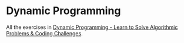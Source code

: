 # Dynamic Programming

All the exercises in [Dynamic Programming - Learn to Solve Algorithmic Problems & Coding Challenges](https://www.youtube.com/watch?v=oBt53YbR9Kk).
